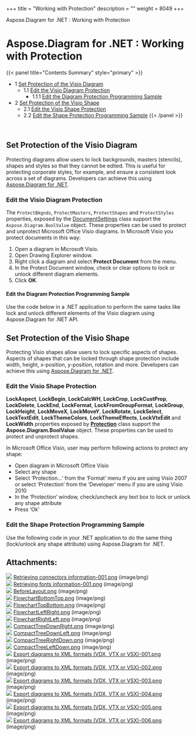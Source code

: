 +++
title = "Working with Protection" 
description = "" 
weight = 8049 
+++

Aspose.Diagram for .NET : Working with Protection  

# Aspose.Diagram for .NET : Working with Protection


{{< panel title="Contents Summary" style="primary" >}}
*   1 [Set Protection of the Visio Diagram](#WorkingwithProtection-SetProtectionoftheVisioDiagram)
    *   1.1 [Edit the Visio Diagram Protection](#WorkingwithProtection-EdittheVisioDiagramProtection)
        *   1.1.1 [Edit the Diagram Protection Programming Sample](#WorkingwithProtection-EdittheDiagramProtectionProgrammingSample)
*   2 [Set Protection of the Visio Shape](#WorkingwithProtection-SetProtectionoftheVisioShape)
    *   2.1 [Edit the Visio Shape Protection](#WorkingwithProtection-EdittheVisioShapeProtection)
    *   2.2 [Edit the Shape Protection Programming Sample](#WorkingwithProtection-EdittheShapeProtectionProgrammingSample)
{{< /panel >}}
 

 

## Set Protection of the Visio Diagram

Protecting diagrams allow users to lock backgrounds, masters (stencils), shapes and styles so that they cannot be edited. This is useful for protecting corporate styles, for example, and ensure a consistent look across a set of diagrams. Developers can achieve this using [Aspose.Diagram for .NET](http://www.aspose.com/.net/diagram-component.aspx).

### Edit the Visio Diagram Protection

The `ProtectBkgnds`, `ProtectMasters`, `ProtectShapes` and `ProtectStyles` properties, exposed by the [DocumentSettings](http://www.aspose.com/api/net/diagram/aspose.diagram/documentsettings) class support the `Aspose.Diagram.BoolValue` object. These properties can be used to protect and unprotect Microsoft Office Visio diagrams. In Microsoft Visio you protect documents in this way:

1.  Open a diagram in Microsoft Visio.
2.  Open Drawing Explorer window.
3.  Right click a diagram and select **Protect Document** from the menu.
4.  In the Protect Document window, check or clear options to lock or unlock different diagram elements.
5.  Click **OK**.

#### Edit the Diagram Protection Programming Sample

Use the code below in a .NET application to perform the same tasks like lock and unlock different elements of the Visio diagram using Aspose.Diagram for .NET API.

## Set Protection of the Visio Shape

Protecting Visio shapes allow users to lock specific aspects of shapes. Aspects of shapes that can be locked through shape protection include width, height, x-position, y-position, rotation and more. Developers can achieve this using [Aspose.Diagram for .NET](http://www.aspose.com/.net/diagram-component.aspx).

### Edit the Visio Shape Protection

**LockAspect**, **LockBegin**, **LockCalcWH**, **LockCrop**, **LockCustProp**, **LockDelete**, **LockEnd**, **LockFormat**, **LockFromGroupFormat**, **LockGroup**, **LockHeight**, **LockMoveX**, **LockMoveY**, **LockRotate**, **LockSelect**, **LockTextEdit**, **LockThemeColors**, **LockThemeEffects**, **LockVtxEdit** and **LockWidth** properties exposed by **[Protection](http://www.aspose.com/api/net/diagram/aspose.diagram/Protection)** class support the **Aspose.Diagram.BoolValue** object. These properties can be used to protect and unprotect shapes.

In Microsoft Office Visio, user may perform following actions to protect any shape:

*   Open diagram in Microsoft Office Visio
*   Select any shape
*   Select ‘Protection…’ from the ‘Format’ menu if you are using Visio 2007 or select ‘Protection’ from the ‘Developer’ menu if you are using Visio 2010
*   In the ‘Protection’ window, check/uncheck any text box to lock or unlock any shape attribute
*   Press ‘Ok’

### Edit the Shape Protection Programming Sample

Use the following code in your .NET application to do the same thing (lock/unlock any shape attribute) using Aspose.Diagram for .NET.

## Attachments:

![](https://docs2.aspose.com/diagram/net/images/icons/bullet_blue.gif) [Retrieving connectors information-001.png](https://docs2.aspose.com/diagram/net/attachments/18350144/18546970.png) (image/png)  
![](https://docs2.aspose.com/diagram/net/images/icons/bullet_blue.gif) [Retrieving fonts information-001.png](https://docs2.aspose.com/diagram/net/attachments/18350144/18546975.png) (image/png)  
![](https://docs2.aspose.com/diagram/net/images/icons/bullet_blue.gif) [BeforeLayout.png](https://docs2.aspose.com/diagram/net/attachments/18350144/18546976.png) (image/png)  
![](https://docs2.aspose.com/diagram/net/images/icons/bullet_blue.gif) [FlowchartBottomTop.png](https://docs2.aspose.com/diagram/net/attachments/18350144/18546973.png) (image/png)  
![](https://docs2.aspose.com/diagram/net/images/icons/bullet_blue.gif) [FlowchartTopBottom.png](https://docs2.aspose.com/diagram/net/attachments/18350144/18546974.png) (image/png)  
![](https://docs2.aspose.com/diagram/net/images/icons/bullet_blue.gif) [FlowchartLeftRight.png](https://docs2.aspose.com/diagram/net/attachments/18350144/18547035.png) (image/png)  
![](https://docs2.aspose.com/diagram/net/images/icons/bullet_blue.gif) [FlowchartRightLeft.png](https://docs2.aspose.com/diagram/net/attachments/18350144/18547034.png) (image/png)  
![](https://docs2.aspose.com/diagram/net/images/icons/bullet_blue.gif) [CompactTreeDownRight.png](https://docs2.aspose.com/diagram/net/attachments/18350144/18547037.png) (image/png)  
![](https://docs2.aspose.com/diagram/net/images/icons/bullet_blue.gif) [CompactTreeDownLeft.png](https://docs2.aspose.com/diagram/net/attachments/18350144/18547036.png) (image/png)  
![](https://docs2.aspose.com/diagram/net/images/icons/bullet_blue.gif) [CompactTreeRightDown.png](https://docs2.aspose.com/diagram/net/attachments/18350144/18547031.png) (image/png)  
![](https://docs2.aspose.com/diagram/net/images/icons/bullet_blue.gif) [CompactTreeLeftDown.png](https://docs2.aspose.com/diagram/net/attachments/18350144/18547030.png) (image/png)  
![](https://docs2.aspose.com/diagram/net/images/icons/bullet_blue.gif) [Export diagrams to XML formats (VDX, VTX or VSX)-001.png](https://docs2.aspose.com/diagram/net/attachments/18350144/18547033.png) (image/png)  
![](https://docs2.aspose.com/diagram/net/images/icons/bullet_blue.gif) [Export diagrams to XML formats (VDX, VTX or VSX)-002.png](https://docs2.aspose.com/diagram/net/attachments/18350144/18547032.png) (image/png)  
![](https://docs2.aspose.com/diagram/net/images/icons/bullet_blue.gif) [Export diagrams to XML formats (VDX, VTX or VSX)-003.png](https://docs2.aspose.com/diagram/net/attachments/18350144/18547027.png) (image/png)  
![](https://docs2.aspose.com/diagram/net/images/icons/bullet_blue.gif) [Export diagrams to XML formats (VDX, VTX or VSX)-004.png](https://docs2.aspose.com/diagram/net/attachments/18350144/18547026.png) (image/png)  
![](https://docs2.aspose.com/diagram/net/images/icons/bullet_blue.gif) [Export diagrams to XML formats (VDX, VTX or VSX)-005.png](https://docs2.aspose.com/diagram/net/attachments/18350144/18547029.png) (image/png)  
![](https://docs2.aspose.com/diagram/net/images/icons/bullet_blue.gif) [Export diagrams to XML formats (VDX, VTX or VSX)-006.png](https://docs2.aspose.com/diagram/net/attachments/18350144/18547028.png) (image/png)  

